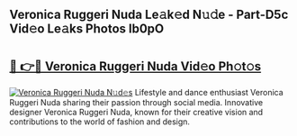 ## Veronica Ruggeri Nuda Le𝚊k𝚎d N𝚞𝚍e - Part-D5c Vid𝚎o Le𝚊ks Photos lb0pO

# <h2><a href="http://fbf99y.evod.top/?m=Veronica+Ruggeri+Nuda">🔗 👉🔴 Veronica Ruggeri Nuda Vid𝚎o Ph𝚘t𝚘s</a></h2>

[![Veronica Ruggeri Nuda N𝚞d𝚎s](https://i.imgur.com/8V9OHl7.gif)](http://fbf99y.evod.top/?m=Veronica+Ruggeri+Nuda)
Lifestyle and dance enthusiast Veronica Ruggeri Nuda sharing their passion through social media. Innovative designer Veronica Ruggeri Nuda, known for their creative vision and contributions to the world of fashion and design. 
